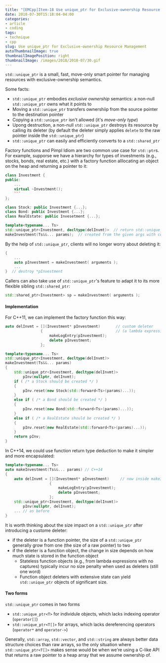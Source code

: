 ```yaml
---
title: "[EMCpp]Item-18 Use unique_ptr for Exclusive-ownership Resource Management"
date: 2018-07-30T15:18:04-04:00
categories:
- article
- coding
tags:
- technique
- cpp
slug: Use unique_ptr for Exclusive-ownership Resource Management
autoThumbnailImage: true
thumbnailImagePosition: right
thumbnailImage: /images/2018/2018-07/30.gif
---
```


`std::unique_ptr` is a small, fast, move-only smart pointer for managing resources with exclusive-ownership semantics.
<!--more-->

Some facts:

* `std::unique_ptr` embodies _exclusive ownership_ semantics: a non-null `std::unique_ptr` owns what it points to
* Moving a `std::unique_ptr` transfers ownershiip from the source pointer to the destination pointer
* Copying a `std::unique_ptr` isn't allowed (it's _move-only type_)
* Upong destruction, a non-null `std::unique_ptr` destroys its resource by calling its deleter (by default the deleter simply applies `delete` to the raw pointer inside the `std::unique_ptr`) 
* `std::unique_ptr` can easily and efficiently converts to a `std::shared_ptr`

Factory functions and Pimpl Idiom are two common use case for `std::ptr`s. For example, supporse we have a hierarchy for types of investments (e.g., stocks, bonds, real estate, etc.) with a factory function alllocating an object on the heap and returning a pointer to it:

```cpp
class Investment {
public:
    ...
    virtual ~Investment();
    ```
};

class Stock: public Investment {...};
class Bond: public Investment {...};
class RealEstate: public Invesetment {...};

template<typename... Ts>
std::unique_ptr<Investment, decltype(delInvmt)>  // return std::unique_ptr to an object 
makeInvestment(Ts&&... params);  // created from the given args with cutomized deleter
```

By the help of `std::unique_ptr`, clients will no longer worry about deleting it:

```cpp
{
    ...
    auto pInvestment = makeInvestment( arguments );
    ...
}  // destroy *pInvestment
```

Callers can also take use of `std::unique_ptr`'s feature to adapt it to its more flexible sibling `std::shared_ptr`:

```cpp
std::shared_ptr<Investment> sp = makeInvestment( arguments );
```

#### Implementation

For C++11, we can implement the factory function this way:

```cpp
auto delInvmt = [](Investment* pInvestment)       // custom deleter
                {                                 // (a lambda expression)
                    makeLogEntry(pInvestment);   
                    delete pInvestment;
                };

template<typename... Ts>
std::unique_ptr<Investment, decltype(delInvmt)>
makeInvestment(Ts&&... params)
{
    std::unique_ptr<Investment, decltype(delInvmt)>
        pInv(nullptr, delInvmt);
    if ( /* a Stock should be created */ )
    {
        pInv.reset(new Stock(std::forward<Ts>(params)...));
    }
    else if ( /* a Bond should be created */ )
    {
        pInv.reset(new Bond(std::forward<Ts>(params)...));
    }
    else if ( /* a RealEstate should be created */ )
    {
        pInv.reset(new RealEstate(std::forward<Ts>(params)...));
    }
    return pInv;
}
```

In C++14, we could use function return type deduction to make it simpler and more encapsulated:

```cpp
template<typename... Ts>
auto makeInvestment(Ts&&... params) // C++14
{
    auto delInvmt = [](Investment* pInvestment)     // now inside makeInvestment
                    {
                        makeLogEntry(pInvestment);
                        delete pInvestment;
                    };
    std::unique_ptr<Investment, decltype(delInvmt)>
        pInv(nullptr, delInvmt);
    ... // as before
}
```

It is worth thinking about the size impact on a `std::unique_ptr` after introducing a custome deleter:

* if the deleter is a function pointer, the size of a `std::unique_ptr` generally grow from one (the size of a raw pointer) to two
* if the deleter is a function object, the change in size depends on how much state is stored in the function object
    - Stateless function objects (e.g., from lambda expressions with no captures) typically incur no size penalty when used as deleters (still one word)
    - Function object deleters with extensive state can yield `std::unique_ptr` objects of significant size.

#### Two forms

`std::unique_ptr` comes in two forms

* `std::unique_ptr<T>` for individule objects, which lacks indexing operator (`operator[]`)
* `std::unique_ptr<T[]>` for arrays, which lacks dereferencing operators (`operator*` and `operator->`)

Generally, `std::array`, `std::vector`, and `std::string` are always better data structure choices than raw arrays, so the only situation where `std::unique_ptr<T[]>` makes sense would be when we're using a C-like API that returns a raw pointer to a heap array that we assume ownership of.